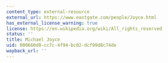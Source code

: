```yaml
---
content_type: external-resource
external_url: https://www.eastgate.com/people/Joyce.html
has_external_license_warning: true
license: https://en.wikipedia.org/wiki/All_rights_reserved
status: ''
title: Michael Joyce
uid: 000660d0-cc7c-4f94-bc82-dcf99d8c74de
wayback_url: ''
---
```

